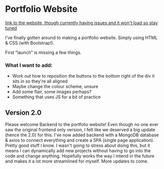 # Portfolio Website

[link to the website, though currently having issues and it won't load so stay tuned](https://portfolio-bl5z.onrender.com)

I've finally gotten around to making a portfolio website. Simply using HTML & CSS (with Bootstrap!).

First "launch" is missing a few things.

### What I want to add:

- Work out how to reposition the buttons to the bottom right of the div it sits in so they're all aligned
- Maybe change the colour scheme, unsure
- Add some flair, some images perhaps?
- Something that uses JS for a bit of practice

## Version 2.0

Please welcome Backend to the portfolio website! Even though no one ever saw the original frontend only version, I felt like we deserved a big update (hence the 2.0) for this. I've now added backend with a MongoDB database & axios to connect everything and create a SPA (single page application). Pretty good stuff I know. I wasn't going to stress about doing this, but it means I can dynamically add new projects without having to go into the code and change anything. Hopefully works the way I intend in the future and makes it a lot more streamlined for myself. More updates to come.
